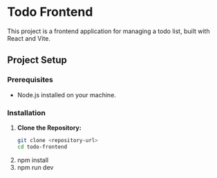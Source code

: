 # Todo Frontend

This project is a frontend application for managing a todo list, built with React and Vite.

## Project Setup

### Prerequisites
- Node.js installed on your machine.

### Installation
1. **Clone the Repository:**
   ```bash
   git clone <repository-url>
   cd todo-frontend
2. npm install
3. npm run dev
